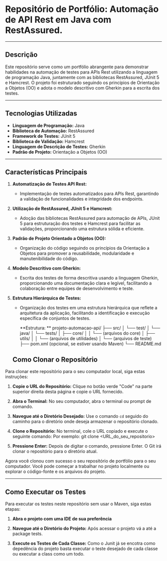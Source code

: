 # Repositório de Portfólio: Automação de API Rest em Java com RestAssured.

---

## Descrição

Este repositório serve como um portfólio abrangente para demonstrar habilidades na automação de testes para APIs Rest utilizando a linguagem de programação Java, juntamente com as bibliotecas RestAssured, JUnit 5 e Hamcrest. O projeto foi estruturado seguindo os princípios de Orientação a Objetos (OO) e adota o modelo descritivo com Gherkin para a escrita dos testes.

---

## Tecnologias Utilizadas

- **Linguagem de Programação:** Java
- **Biblioteca de Automação:** RestAssured
- **Framework de Testes:** JUnit 5
- **Biblioteca de Validação:** Hamcrest
- **Linguagem de Descrição de Testes:** Gherkin 
- **Padrão de Projeto:** Orientação a Objetos (OO)

---

## Características Principais

1. **Automatização de Testes API Rest:**
   - Implementação de testes automatizados para APIs Rest, garantindo a validação de funcionalidades e integridade dos endpoints.

2. **Utilização de RestAssured, JUnit 5 e Hamcrest:**
   - Adoção das bibliotecas RestAssured para automação de APIs, JUnit 5 para estruturação dos testes e Hamcrest para facilitar as validações, proporcionando uma estrutura sólida e eficiente.

3. **Padrão de Projeto Orientado a Objetos (OO):**
   - Organização do código seguindo os princípios da Orientação a Objetos para promover a reusabilidade, modularidade e manutenibilidade do código.

4. **Modelo Descritivo com Gherkin:**
   - Escrita dos testes de forma descritiva usando a linguagem Gherkin, proporcionando uma documentação clara e legível, facilitando a colaboração entre equipes de desenvolvimento e teste.

5. **Estrutura Hierárquica de Testes:**
   - Organização dos testes em uma estrutura hierárquica que reflete a arquitetura da aplicação, facilitando a identificação e execução específica de conjuntos de testes.
  
     **Estrutura: **
projeto-automacao-api/
├── src/
│ └── test/
│ └── java/
│ └── tests/
│ ├── core/
│ │ └── (arquivos do core)
│ ├── utils/
│ │ └── (arquivos de utilidades)
│ └── (arquivos de teste)
├── pom.xml (opcional, se estiver usando Maven)
└── README.md

  
   ## Como Clonar o Repositório

Para clonar este repositório para o seu computador local, siga estas instruções:

1. **Copie o URL do Repositório:** Clique no botão verde "Code" na parte superior direita desta página e copie o URL fornecido.

2. **Abra o Terminal:** No seu computador, abra o terminal ou prompt de comando.

3. **Navegue até o Diretório Desejado:** Use o comando `cd` seguido do caminho para o diretório onde deseja armazenar o repositório clonado.

4. **Clone o Repositório:** No terminal, cole o URL copiado e execute o seguinte comando:
   Por exemplo:
      git clone <URL_do_seu_repositorio>

5. **Pressione Enter:** Depois de digitar o comando, pressione Enter. O Git irá clonar o repositório para o diretório atual.

Agora você clonou com sucesso o seu repositório de portfólio para o seu computador. Você pode começar a trabalhar no projeto localmente ou explorar o código-fonte e os arquivos do projeto.

---

## Como Executar os Testes

Para executar os testes neste repositório sem usar o Maven, siga estas etapas:

1. **Abra o projeto com uma IDE de sua preferência**

2. **Navegue até o Diretório do Projeto:** Após acessar o projeto vá a até a package tests.

3. **Execute os Testes de Cada Classe:** Como o Junit já se encotra como depedência do projeto basta executar o teste desejado de cada classe ou executar a class como um todo.


